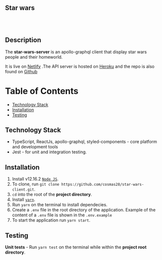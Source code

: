 ## Star wars

<br />
<br />

## Description

The **star-wars-server** is an apollo-graphql client that display star wars people and their homeworld.

It is live on [Netlify](https://objective-meitner-75b03c.netlify.app/) .The API server is hosted on [Heroku](https://star-wars-api-billa.herokuapp.com/) and the repo is also found on [Github](https://github.com/cosmas28/star-wars-server)
<br />

# Table of Contents

- [Technology Stack](#technology-stack)
- [Installation](#installation)
- [Testing](#testing)

## Technology Stack

- TypeScript, ReactJs, apollo-graphql, styled-components - core platform and development tools
- Jest - for unit and integration testing.

## Installation

1. Install v12.16.2 [`Node JS`](https://nodejs.org/en/).
2. To clone, run `git clone https://github.com/cosmas28/star-wars-client.git`.
3. `cd` into the root of the **project directory**.
4. Install [`yarn`](https://docs.npmjs.com/).
5. Run `yarn` on the terminal to install dependecies.
6. Create a `.env` file in the root directory of the application. Example of the content of a `.env` file is shown in the `.env.example`
7. To start the application run `yarn start`.

## Testing

**Unit tests** - Run `yarn test` on the terminal while within the **project root directory**.

